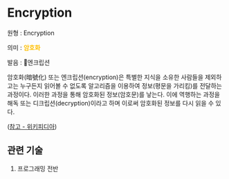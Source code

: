 # Encryption

원형 : Encryption

의미  : <span style="color:#FFBF00; font-weight:bold;">암호화</span>

발음 : 엔크립션

암호화(暗號化) 또는 엔크립션(encryption)은 특별한 지식을 소유한 사람들을 제외하고는 누구든지 읽어볼 수 없도록 알고리즘을 이용하여 정보(평문을 가리킴)를 전달하는 과정이다. 이러한 과정을 통해 암호화된 정보(암호문)를 낳는다. 이에 역행하는 과정을 해독 또는 디크립션(decryption)이라고 하며 이로써 암호화된 정보를 다시 읽을 수 있다.

([참고 - 위키피디아](https://ko.wikipedia.org/wiki/%EC%95%94%ED%98%B8%ED%99%94))

## 관련 기술
1. 프로그래밍 전반

